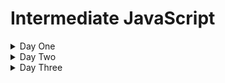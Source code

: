 # Intermediate JavaScript

<details>
  <summary>Day One</summary>

## JavaScript History

<details>
<summary>Beginnings</summary>

> Created by engineers at NetScape, a popular browser when the web was at its infancy, in order to make pages dynamic. 

> First approach was to embed either Java or Scheme in web sites.

> Decided to make their own language. Early versions were called LiveScript.

> The name "JavaScript' was likely a way to capitalize on the popularity of Java at the time.

> Early years were volatile, as the "browser wars" were happening.

> Eventually, the European Computer Manufacturers Association (ECMA) finalized a standard spec for web scripting languages - ECMAScript

> By 2009, ECMAScript5 was the clear winner
</details>

<details>
<summary>The rise of front-end frameworks</summary>

> In the 2010s, we started to view the browser as a first-class code execution environment.

> JavaScript frameworks to make this easier came on the scene
> - EmberJS
> - Backbone.js
> - AngularJS
> - ReactJS
> - Vue.js

- Moving from the browser to the server with Node.js
> In 2009, Node.js was release
> - Server-side runtime that permits execution of JavaScript outside of the browser's execution environment
</details>

<details>
  <summary>JS Up to 2015</summary>

> The language evolved slowly until 2015, even as it became VERY popular

> Developers asked for language features to make dev work easier and more in line with popular OOP/server-side languages
</details>

<details>
  <summary>JS After 2015</summary>

> The base spec, ECMAScript, had a _major_ upgrade in 2015
> ECMAScript brought important changes, but they used the underlying JavaScript functionality - so backwards compatibility was preserved to a great extent. Some important additions:
> - Classes
> - Execution context (```.this``` keyword)
> - Reusable code modules
> - Iterators
> - Simpler syntax to declare functions
> - Simpler syntax for async functions
> - Reflection
> - and lots more. Full spec is [here](https://262.ecma-international.org/6.0/)

- Every year since, a new spec has been released, with new features
</details>

## JavaScript/DOM fundamentals review

<details>
  <summary>Primitives</summary>

> Data that is _not_ an Object and has _no methods_. They are _immutable_.

> Full list:
> - string
> - number
> - bigint
> - boolean
> - undefined
> - symbol
> - null
</details>

<details>
  <summary>Objects</summary>

> Data that is a _collection of properties_.

> Using _object literal syntax_, you can initialize a limited set of properties.
>> Example:

```javascript
var student = {
    first_name: 'Jane',
    last_name: 'Doe'
}
```
> Properties can be added or removed after the Object has been initialized.
</details>

<details>
  <summary>Functions</summary>

> Functions are actually _objects_.

> They may or may not have _parameters_.

> They may or may not have a _return_ Object.

> There are two ways to create a function - as a _declaration_ and as an _expression_.
>> Declared functions are called directly

>> Function expressions can be passed to other functions as a parameter

> Example of a function _declaration_:
```javascript
function square(number) {
  return number * number;
}
```

> Example of an anonymous function _expression_
```javascript
var square = function(number) { return number * number }
```

> Exmample of a named function expression:
```javascript
var square = function sqr (number) { return number * number }
console.log(square(2)); // returns 4
```
</details>

## Tech Setup
<details>
  <summary>VS Code</summary>

> Download [VS Code](https://code.visualstudio.com/download) and install

> Open the provided folder called ```course_materials```

> NOTE: This gives you access to the course materials, including this Markdown file (```outline.md```). You can open it and preview the markdown by right-clicking on the tab and selecting ```Open Preview```

> NOTE: Set auto-save ON (```File/Auto Save```)
</details>

<details>
  <summary>Code Runner</summary>

> Add the ```Code Runner``` extension

> Test the extension by opening the ```foo.js``` file and running this code (use ```CTRL-ALT-N```)
>> Look for the console output in the bottom window in VS Code
</details>

<details>
  <summary>Live Server</summary>

> Add the ```Live Server``` extension

> Test the extension by opening the ```index.html``` file and running the page on Live Server (right-click the file and select ```Open With Live Server```)
>> Look for the page to open in your default browser
</details>

## LAB: Getting Familiar with Code Runner and Live Server

<details>
  <summary>"square" functions</summary>

> Using Code Runner, create and use all three variations of the "square" function from earlier:
> - Function declaration
> - Anonymous function expression
> - Named function expression

> NOTE: Place this code in the ```lab.square.js``` file
</details>

<details>
  <summary>"power" functions</summary>

> Using Code Runner, create and use a function that calculates powers. 
>> The function will take in two integers ("number" and "exponent"). It will return the power expression of the two integers.
>> For example, a call of ```power(10,3)``` will return 1000, as 10 the the third power is 1000

> Create three variations of this "power" function as earlier:
> - Function declaration
> - Anonymous function expression
> - Named function expression

> NOTE: Place this code in the ```lab.power.js``` file
</details>

<details>
  <summary>Putting script in a web page</summary>

> Reference your ```lab.power.js``` file in ```index.js```
>> Verify this works by viewing the Developer Tools console for expected output
</details>

<details>
  <summary>Extra credit</summary>

> Write a function to perform the following:
>> Given an array of integers, determine which integer occurs the most times in the array

> [HINT](https://www.geeksforgeeks.org/frequent-element-array/) (Don't look unless you really have to)
</details>

## Transitioning to modern JS

<details>
  <summary>let and const</summary>

> A new way to do variables: ```let``` and ```const``` keywords

> Mutability is the key here

> Variables made with the ```let``` keyword are mutable

> Those made with the ```const``` keyword are not
</details>

<details>
  <summary>use strict</summary>

> This lets you _opt in_ to a restricted variant of JS

- Eliminates some JavaScript silent errors by changing them to throw errors.
- Fixes mistakes that make it difficult for JavaScript engines to perform optimizations: strict mode code can sometimes be made to run faster than identical code that's not strict mode.
- Prohibits some syntax likely to be defined in future versions of ECMAScript.

> Example: prevents you from using undeclared variables

> Enforces better code
</details>

<details>
  <summary>Arrow functions</summary>

> A compact alternative to declare functions

> Example:

```javascript
// traditional approach:
myFunction = function(param) {
    console.log(param);
}

myFunction("foo");

// arrow function

myFunction = (param) => {
  console.log(param);
}

myFunction("foobar");
```

> How to convert from traditional to arrow function:
>> Remove the ```function``` keyword

>> Place an arrow (```=>```) after the parentheses

> This can be done with anonymous functions as well:

```javascript
// Traditional Anonymous Function
let foo =  function (a) {
    console.log(a + 100);
}

foo(5);

// Arrow function
let bar = (a) => {
    console.log(a + 100);
}

bar(10);
```
</details>

<details>
  <summary>Execution context (this)</summary>

> The keyword ```this``` is used to work with _context_ - that is, it refers to the object upon which a function is invoked

> That means the ```this``` keyword can only be used in a function, or globally

> Simple example of use in a function:

```javascript
const test = {
  prop: 42,
  func: function() {
    return this.prop;
  },
};

console.log(test.func());
// expected output: 42
```
> Here, the ```func``` function is invoked on the ```test``` object, so we can use the ```this``` keyword to refer to the ```test``` object

> Simple example of use at the global level:

```javascript
// this code needs to run in a browser
// recall that in a browser, the window object is the global object
console.log(this === window);

var a = 15;
console.log(this.a);
```

> The keywork ```this``` means different things depending on where it is used. Let's explore some of the more common uses:

> Example: Global property

```javascript
window.music = "classical";

console.log(this.music); //"classical" (global)
```

> Note that it's not good practice to execute at the global context; this just illustrates how ```this``` refers to the window (global) object

> Example: Add a function

```javascript
window.music = 'classical';

var foo = function (){
    var music = 'blues';

    return this.music;
};

console.log(this.music); //'classical' (global)

console.log(foo()); //'classical' (global)
```

> Here, you might expect ```this.music``` to output "blues". Why doesn't it?

> In the function ```foo```, ```music``` is a variable - and ```this``` refers only to _objects_, not variables. So here, ```this``` in ```return this.music``` refers to the _object_ to which the function ```foo``` belongs - the ```window``` object

> Example with nested function:

```javascript
window.music = 'classical';

var foo = function (){
    var music = 'blues';
    return this.music;
},
bar = {
    music : 'jazz',
    getMusic : function(){
        return this.music;
    }
};

console.log(this.music); //'classical' (global)

console.log(foo()); //'classical' (global)

console.log(bar.getMusic()); //'jazz' (property of object: bar)
```

> Why does ```bar.getMusic()``` output "jazz"?

> The reason for that is that then a function is a _method_ of an object, the ```this``` keyword refers to the object upon which that function is invoked.

> Here, ```this``` refers to the _object_ upon which the ```getMusic``` function is called - the ```bar``` object

>Example with a constructor
```javascript
window.music = 'classical';

var foo = function (){
            var music = 'blues';

            return this.music;
      },
      bar = {
            music : 'jazz',
            getMusic : function(){
                        return this.music;
            }
      },
      Baz = function(){
            this.music = 'rock';

            this.getMusic = function(){
                        return this.music;
            };
      },
      bif = new Baz();

console.log(this.music); //'classical' (global)

console.log(foo()); //'classical' (global)

console.log(bar.getMusic()); // 'jazz' (property of object: bar)

console.log(bif.getMusic()); // 'rock' (property of instance object: bif)
```

> Why does ```bif.getMusic()``` output "rock"?

> What would the output be if we simply called ```Baz()```?

</details>

<details>
  <summary>Scope</summary>

> Understanding the difference between _scope_ and _context_ is important
>> _scope_ relates to the visibility of variables

>> _context_ (```this```) relates to object to which a function belongs

> It can help to review how scope worked pre-ES6:

> SCOPING IN JAVASCRIPT IS _LEXICAL_ NOT _BLOCK_ - meaning, a variable declared outside a function MAY BE ACCESSED INSIDE THAT FUNCTION

> The word lexical refers to the fact that lexical scoping uses the location where a variable is declared within the source code to determine where that variable is available

> Let's see how that works with the pre-ES6 ```var``` kayword:

> Consider this code:

```javascript
    var greeter = "hey hi";
    var times = 4;

    if (times > 3) {
        var greeter = "say Hello instead"; 
    }
    
    console.log(greeter) // "say Hello instead"
```

> On line 5, we've changed the value of the variable ```greeter``` - but what if we weren't aware that the code already had a variable named ```greeter```?

> Here comes ```let```

> The big difference: ```let``` is _block scoped_ - meaning anything inside curly brackets is only accessible inside those brackets (the "block")

Example:
```javascript
   let greeting = "say Hi";
   let times = 4;

   if (times > 3) {
        let hello = "say Hello instead";
        console.log(hello);// "say Hello instead"
    }
   console.log(hello) // hello is not defined
```
</details>

<details>
  <summary>Closures</summary>

> Closures are _very_ important for maintaining data privacy in you code

> A closure is the combination of a function bundled together (enclosed) with references to its surrounding state (the lexical environment)

> In other words, a closure gives you access to an outer function’s scope from an inner function

> In JavaScript, closures are created every time a function is created, at function creation time

> How do you use a closure? _Define a function inside another function and expose it_

> How do you expose a function? _Return it or pass it to another function_

> Let's look at an example, starting with another example of lexical scoping:

```javascript
function init() {
  var name = 'FooBar'; // name is a local variable created by init
  function displayName() { // displayName() is the inner function, a closure
    console.log(name); // use variable declared in the parent function
  }
  displayName();
}
init();
```

> Now look at this example, with a closure:

```javascript:
function makeFunc() {
  var name = 'FooBar';
  function displayName() {
    alert(name);
  }
  return displayName;
}

var myFunc = makeFunc();
myFunc();
```

</details>


### DEMO
- Demonstrate the above JS elements

### LAB

<details>
  <summary>let, const: Convert old JS to ES6 syntax</summary>

You have a pre-ES6 JS "Todo" app. Here is your code:

<details>
  <summary>HTML</summary>

```html
<div id="myDIV" class="header">
  <h2>My To Do List</h2>
  <input type="text" id="myInput" placeholder="Title...">
  <span onclick="newElement()" class="addBtn">Add</span>
</div>

<ul id="myUL">
  <li>Hit the gym</li>
  <li class="checked">Pay bills</li>
  <li>Meet George</li>
  <li>Buy eggs</li>
  <li>Read a book</li>
  <li>Organize office</li>
</ul>
```
</details>

<details>
  <summary>CSS</summary>

```css
/* Include the padding and border in an element's total width and height */
* {
  box-sizing: border-box;
}

/* Remove margins and padding from the list */
ul {
  margin: 0;
  padding: 0;
}

/* Style the list items */
ul li {
  cursor: pointer;
  position: relative;
  padding: 12px 8px 12px 40px;
  background: #eee;
  font-size: 18px;
  transition: 0.2s;

  /* make the list items unselectable */
  -webkit-user-select: none;
  -moz-user-select: none;
  -ms-user-select: none;
  user-select: none;
}

/* Set all odd list items to a different color (zebra-stripes) */
ul li:nth-child(odd) {
  background: #f9f9f9;
}

/* Darker background-color on hover */
ul li:hover {
  background: #ddd;
}

/* When clicked on, add a background color and strike out text */
ul li.checked {
  background: #888;
  color: #fff;
  text-decoration: line-through;
}

/* Add a "checked" mark when clicked on */
ul li.checked::before {
  content: '';
  position: absolute;
  border-color: #fff;
  border-style: solid;
  border-width: 0 2px 2px 0;
  top: 10px;
  left: 16px;
  transform: rotate(45deg);
  height: 15px;
  width: 7px;
}

/* Style the close button */
.close {
  position: absolute;
  right: 0;
  top: 0;
  padding: 12px 16px 12px 16px;
}

.close:hover {
  background-color: #f44336;
  color: white;
}

/* Style the header */
.header {
  background-color: #f44336;
  padding: 30px 40px;
  color: white;
  text-align: center;
}

/* Clear floats after the header */
.header:after {
  content: "";
  display: table;
  clear: both;
}

/* Style the input */
input {
  margin: 0;
  border: none;
  border-radius: 0;
  width: 75%;
  padding: 10px;
  float: left;
  font-size: 16px;
}

/* Style the "Add" button */
.addBtn {
  padding: 10px;
  width: 25%;
  background: #d9d9d9;
  color: #555;
  float: left;
  text-align: center;
  font-size: 16px;
  cursor: pointer;
  transition: 0.3s;
  border-radius: 0;
}

.addBtn:hover {
  background-color: #bbb;
}
```

</details>

<details>
  <summary>JavaScript</summary>

```javascript
// Create a "close" button and append it to each list item
var myNodelist = document.getElementsByTagName("LI");
var i;
for (i = 0; i < myNodelist.length; i++) {
  var span = document.createElement("SPAN");
  var txt = document.createTextNode("\u00D7");
  span.className = "close";
  span.appendChild(txt);
  myNodelist[i].appendChild(span);
}

// Click on a close button to hide the current list item
var close = document.getElementsByClassName("close");
var i;
for (i = 0; i < close.length; i++) {
  close[i].onclick = function() {
    var div = this.parentElement;
    div.style.display = "none";
  }
}

// Add a "checked" symbol when clicking on a list item
var list = document.querySelector('ul');
list.addEventListener('click', function(ev) {
  if (ev.target.tagName === 'LI') {
    ev.target.classList.toggle('checked');
  }
}, false);

// Create a new list item when clicking on the "Add" button
function newElement() {
  var li = document.createElement("li");
  var inputValue = document.getElementById("myInput").value;
  var t = document.createTextNode(inputValue);
  li.appendChild(t);
  if (inputValue === '') {
    alert("You must write something!");
  } else {
    document.getElementById("myUL").appendChild(li);
  }
  document.getElementById("myInput").value = "";

  var span = document.createElement("SPAN");
  var txt = document.createTextNode("\u00D7");
  span.className = "close";
  span.appendChild(txt);
  li.appendChild(span);

  for (i = 0; i < close.length; i++) {
    close[i].onclick = function() {
      var div = this.parentElement;
      div.style.display = "none";
    }
  }
}
```

</details>

- YOUR TASK: Rewrite the JS to use ES6 syntax. Pay attention to the use of the ```let``` and ```const``` keywords

</details>

### LAB
- Arrow functions
- YOUR TASK: Rewrite the JS in the Todo app to use arrow functions

### LAB
- Execution context (this)
- YOUR TASK: Write a simple program to demonstrate use of the ```this``` keyword to a new JS learner

### LAB
- Closures


## Functional programming

### LECTURE
- Higher-order functions

### DEMO
- Higher-order functions

### LECTURE
- Array data processing

### DEMO
- Array data processing

### LAB
- Array data processing

## The DOM and Browser APIs

### LECTURE
- setTimeout and setInterval
- LocalStorage
- Web Workers
- Websockets
- Location
- URLSearchParams
- History

### DEMO
- LocalStorage
- Web Workers
- Websockets

### LAB
- LocalStorage
- WebWorkers

## Forms in the browser

### LECTURE
- Form elements
- FormData and forms, vs. AJAX
- Input validation
- Local file access and file input

### DEMO
- Form creation, validation and submission

### LAB
- Form creation, validation and submission

</details>

<details>
  <summary>Day Two</summary>

## Asynchronous Programming

### LECTURE
- JS Runtime
- Promises
- Async/Await keywords
- AJAX calls with Axios library

<details>
  <summary>The JavaScript Runtime Environment</summary>

> The runtime environment is what makes JavaScript code work, and in a browser in consists of the JS engine, a lot of Web APIs, a callback queue and the event loop

> The JS engine translates source code into machine code that allows a computer to perform specific tasks at the hardware level

> Web APIs extend the JS language and push callback functions to the callback queue once actions are complete and data has been received

> The callback queue stores callback functions in order, ready to be executed

> The event loop is constantly monitoring the call stack and the callback queue; if the call stack is empty it will move the callback function at the front of the queue to the call stack, scheduling it for execution
</details>

<details>
  <summary>Diagram of Event Loop</summary>

<img src="images/event_loop.png" width="700">

</details>

<details>
  <summary>Promises</summary>

> JavaScript is single-threaded

> Async calls are needed for complex web apps in the browser

> ES6 introduced Promises, a clear syntax for async functions - "I, _function_, promise to return..."

> A Promise is an object that may produce a value in the future:
>> either a resolved value, or 
>> the reason it can't resolve (network error, etc.)

<details>
  <summary>Promises have one of three states:</summary>

>> Fulfilled (the _onFulfilled()_ function gets called)
>> Rejected (the _onRejected()_ function gets called)
>> Pending
</details>

Example: 

```javascript
const wait = time => new Promise((resolve) => setTimeout(resolve, time));

wait(3000).then(() => console.log('Hello!')); // 'Hello!'
```

 > Promises can be chained - this is like a try/catch block in other languages

Example (pseudocode):

```javascript
fetch(url)
  .then(doSomething1)
  .then(doSomething1)
  .catch(handleErrors)
;
```

Example with API call: [TODO: let them know what they can control]

```javascript
const url = "https://jsonplaceholder.typicode.com/posts/1";
fetch(url)
  .then((response) => response.json())
  .then((json) => console.log(json))
  .catch((error) => console.log(error));
;
```
</details>

<details>
  <summary>async/await keywords</summary>

> Beginning with ES2017, async got cleaned up with some syntactic sugar: the ```await``` keyword

> This is just another way to use Promises - the actual JavaScript generated is using Promises

> async functions return a Promise

> Inside an async function, the ```await``` keyword makes JS pause there until a Response is obtained

Example:

```javascript
async function hello() { return await "Hello" };
console.log(hello());
```

Another example, calling an API

[TODO: handle error condition (try/catch); don't use .then syntax - assign response to a var]

```javascript
const url = "https://jsonplaceholder.typicode.com/posts/1";

async function callApi() {
	return await fetch(url);
}

callApi().then((value) => console.log(value))
```

</details>

<details>
  <summary>AJAX calls with Axios library</summary>

> Making HTTP calls is really common from a client-side app

> The native ```fetch``` API in JavaScript has some drawbacks - mainly, you can't easily configure it for your app

> The most popular alternative is the third-party library Axios - a Promise-based HTTP client

> Main features:
- Make XMLHttpRequests from the browser
- Make http requests from node.js
- Supports the Promise API
- Intercept request and response
- Transform request and response data
- Cancel requests
- Automatic transforms for JSON data
- Client side support for protecting against XSRF

> Including Axios:

[TODO: address including local file for using axios]

```html
<script src="https://unpkg.com/axios/dist/axios.min.js"></script>
```

Example:

```javascript
const url = "https://jsonplaceholder.typicode.com/posts/1";

async function callApi() {
	return await axios.get(url);
}

callApi().then((value) => console.log(value))
```

[TODO: configure axios (set default url?) ALSO: talk about how the data you need in ANY response is nested; you need to know how to access it]

### LAB
Your task: Using the "fetch-api-demo' project we created, adapt is as follows:
1. Convert the API calls to use Promises instead of pre-ES6 syntax
2. Convert to async/await
3. Use the axios library instead of the fetch API

## OOP in JS - old vs. new syntax
### LECTURE
- Object Oriented Programming (Classical)
- Methods
- Static fields
- Private fields
- Getters and Setters
- Instance fields
- Inheritance

### LAB
- Classical OOP in JS

### LECTURE
- Object Oriented Programming (Prototypal)
- Prototype chain
- Constructor functions
- Behavior sharing patterns

### DEMO
- Prototypal OOP

## More on Functional Programming
- Immutability
- Currying and partial application
- Point-free programming
- Ramda / Lodash
- Function composition

### DEMO
- Immutability
- Currying and partial application
- Point-free programming
- Ramda / Lodash
- Function composition

</details>

</details>

<details>
  <summary>Day Three</summary>

## Managing UI State

### LECTURE
- Dangers of UI as a function of time
- Principles of declarative UI
- Immutable CRUD operations in app state

## JavaScript Tooling

### LECTURE
- Node, npm, and yarn
- Babel
- Webpack
- Linting
- TypeScript

### DEMO
- Node, npm, and yarn
- Babel
- Webpack
- Linting

### LAB
- Setting up node
- Using Babel and Webpack
NOTE: Simple React app
- Componenet in straight JS
- same in JSX
- same in TS
- demo transpilation into JS for the last two

- Linting

## Testing (with Jest)

### LECTURE
- Basics of Jest
- Matchers
- Setup and environment
- Stubs and spies
- Timers
- Async
- Module mocks

### LAB
- Setting up Jest
- Writing simple tests
- Testing async functions
- Module mocks

## Debugging

### LECTURE and DEMO
- console.log Driven Development [just touch on this]
- Browser DevTools [same]
- Debugger in IDE

### LAB
- Using DevTools
- Debugging client-side JS in the IDE

## Intro to Web Security

### LECTURE
- Cross-Site Scripting (XSS)
- Content Security Policy
- Escaping user input

### DEMO
- An XSS attack

### LAB
- Proof a site against XSS

## Where do you go from here?

### Topics for self-study
- Back end JS programming - Node.js
- JS and REST APIs
- Deper dive into async programming in JS
- Working with the new JS frameworks - what will they abstract? How do I approach learning them?

## Wrapping up

### Review

### Q&A

</details>